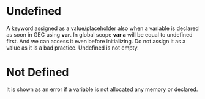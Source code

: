 # Undefined

A keyword assigned as a value/placeholder also when a variable is declared as soon in GEC using **var**. In global scope **var a** will be equal to undefined first. And we can access it even before initializing. Do not assign it as a value as it is a bad practice. Undefined is not empty.

# Not Defined

It is shown as an error if a variable is not allocated any memory or declared.